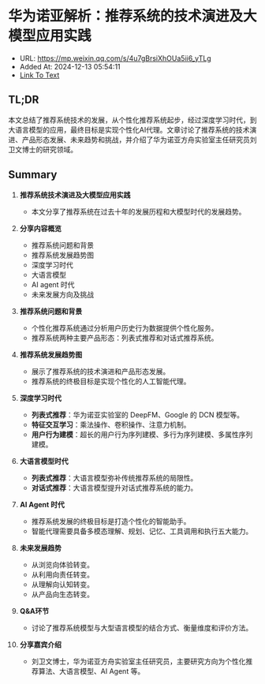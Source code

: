 # 华为诺亚解析：推荐系统的技术演进及大模型应用实践
- URL: https://mp.weixin.qq.com/s/4u7gBrsiXhOUa5ii6_yTLg
- Added At: 2024-12-13 05:54:11
- [Link To Text](2024-12-13-华为诺亚解析：推荐系统的技术演进及大模型应用实践_raw.md)

## TL;DR
本文总结了推荐系统技术的发展，从个性化推荐系统起步，经过深度学习时代，到大语言模型的应用，最终目标是实现个性化AI代理。文章讨论了推荐系统的技术演进、产品形态发展、未来趋势和挑战，并介绍了华为诺亚方舟实验室主任研究员刘卫文博士的研究领域。

## Summary
1. **推荐系统技术演进及大模型应用实践**
   - 本文分享了推荐系统在过去十年的发展历程和大模型时代的发展趋势。

2. **分享内容概览**
   - 推荐系统问题和背景
   - 推荐系统发展趋势图
   - 深度学习时代
   - 大语言模型
   - AI agent 时代
   - 未来发展方向及挑战

3. **推荐系统问题和背景**
   - 个性化推荐系统通过分析用户历史行为数据提供个性化服务。
   - 推荐系统两种主要产品形态：列表式推荐和对话式推荐系统。

4. **推荐系统发展趋势图**
   - 展示了推荐系统的技术演进和产品形态发展。
   - 推荐系统的终极目标是实现个性化的人工智能代理。

5. **深度学习时代**
   - **列表式推荐**：华为诺亚实验室的 DeepFM、Google 的 DCN 模型等。
   - **特征交互学习**：乘法操作、卷积操作、注意力机制。
   - **用户行为建模**：超长的用户行为序列建模、多行为序列建模、多属性序列建模。

6. **大语言模型时代**
   - **列表式推荐**：大语言模型弥补传统推荐系统的局限性。
   - **对话式推荐**：大语言模型提升对话式推荐系统的能力。

7. **AI Agent 时代**
   - 推荐系统发展的终极目标是打造个性化的智能助手。
   - 智能代理需要具备多模态理解、规划、记忆、工具调用和执行五大能力。

8. **未来发展趋势**
   - 从浏览向体验转变。
   - 从利用向责任转变。
   - 从理解向认知转变。
   - 从产品向生态转变。

9. **Q&A环节**
   - 讨论了推荐系统模型与大型语言模型的结合方式、衡量维度和评价方法。

10. **分享嘉宾介绍**
    - 刘卫文博士，华为诺亚方舟实验室主任研究员，主要研究方向为个性化推荐算法、大语言模型、AI Agent 等。
